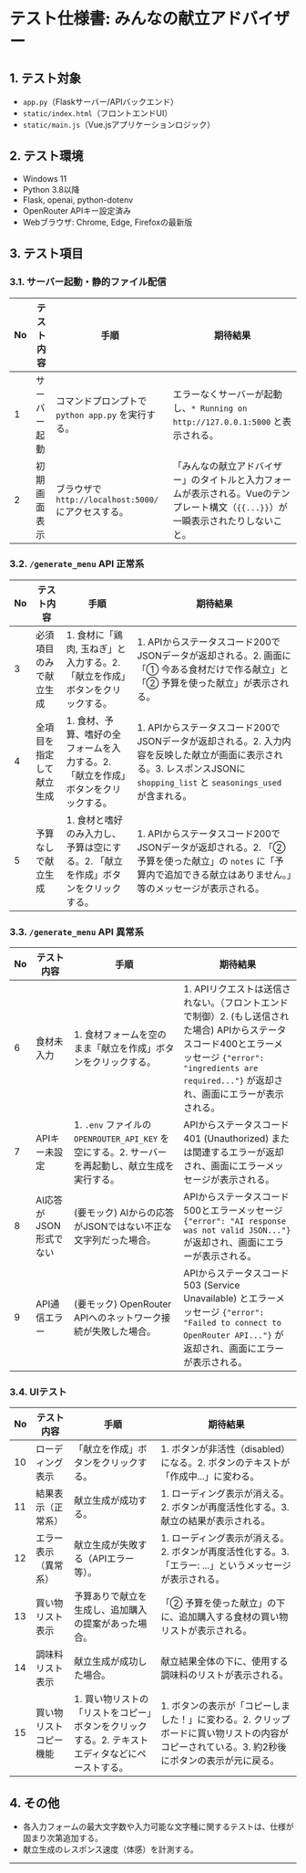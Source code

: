 # テスト仕様書: みんなの献立アドバイザー

## 1. テスト対象
- `app.py`（Flaskサーバー/APIバックエンド）
- `static/index.html`（フロントエンドUI）
- `static/main.js`（Vue.jsアプリケーションロジック）

## 2. テスト環境
- Windows 11
- Python 3.8以降
- Flask, openai, python-dotenv
- OpenRouter APIキー設定済み
- Webブラウザ: Chrome, Edge, Firefoxの最新版

## 3. テスト項目

### 3.1. サーバー起動・静的ファイル配信
| No | テスト内容 | 手順 | 期待結果 |
|----|------------|------|----------|
| 1  | サーバー起動 | コマンドプロンプトで `python app.py` を実行する。 | エラーなくサーバーが起動し、`* Running on http://127.0.0.1:5000` と表示される。 |
| 2  | 初期画面表示 | ブラウザで `http://localhost:5000/` にアクセスする。 | 「みんなの献立アドバイザー」のタイトルと入力フォームが表示される。Vueのテンプレート構文（`{{...}}`）が一瞬表示されたりしないこと。 |

### 3.2. `/generate_menu` API 正常系
| No | テスト内容 | 手順 | 期待結果 |
|----|------------|------|----------|
| 3  | 必須項目のみで献立生成 | 1. 食材に「鶏肉, 玉ねぎ」と入力する。2. 「献立を作成」ボタンをクリックする。 | 1. APIからステータスコード200でJSONデータが返却される。2. 画面に「① 今ある食材だけで作る献立」と「② 予算を使った献立」が表示される。 |
| 4  | 全項目を指定して献立生成 | 1. 食材、予算、嗜好の全フォームを入力する。2. 「献立を作成」ボタンをクリックする。 | 1. APIからステータスコード200でJSONデータが返却される。2. 入力内容を反映した献立が画面に表示される。3. レスポンスJSONに `shopping_list` と `seasonings_used` が含まれる。 |
| 5  | 予算なしで献立生成 | 1. 食材と嗜好のみ入力し、予算は空にする。2. 「献立を作成」ボタンをクリックする。 | 1. APIからステータスコード200でJSONデータが返却される。2. 「② 予算を使った献立」の `notes` に「予算内で追加できる献立はありません。」等のメッセージが表示される。 |

### 3.3. `/generate_menu` API 異常系
| No | テスト内容 | 手順 | 期待結果 |
|----|------------|------|----------|
| 6  | 食材未入力 | 1. 食材フォームを空のまま「献立を作成」ボタンをクリックする。 | 1. APIリクエストは送信されない。（フロントエンドで制御）2. (もし送信された場合) APIからステータスコード400とエラーメッセージ `{"error": "ingredients are required..."}` が返却され、画面にエラーが表示される。 |
| 7  | APIキー未設定 | 1. `.env` ファイルの `OPENROUTER_API_KEY` を空にする。2. サーバーを再起動し、献立生成を実行する。 | APIからステータスコード401 (Unauthorized) または関連するエラーが返却され、画面にエラーメッセージが表示される。 |
| 8  | AI応答がJSON形式でない | (要モック) AIからの応答がJSONではない不正な文字列だった場合。 | APIからステータスコード500とエラーメッセージ `{"error": "AI response was not valid JSON..."}` が返却され、画面にエラーが表示される。 |
| 9  | API通信エラー | (要モック) OpenRouter APIへのネットワーク接続が失敗した場合。 | APIからステータスコード503 (Service Unavailable) とエラーメッセージ `{"error": "Failed to connect to OpenRouter API..."}` が返却され、画面にエラーが表示される。 |

### 3.4. UIテスト
| No | テスト内容 | 手順 | 期待結果 |
|----|------------|------|----------|
| 10 | ローディング表示 | 「献立を作成」ボタンをクリックする。 | 1. ボタンが非活性（disabled）になる。2. ボタンのテキストが「作成中...」に変わる。 |
| 11 | 結果表示（正常系） | 献立生成が成功する。 | 1. ローディング表示が消える。2. ボタンが再度活性化する。3. 献立の結果が表示される。 |
| 12 | エラー表示（異常系） | 献立生成が失敗する（APIエラー等）。 | 1. ローディング表示が消える。2. ボタンが再度活性化する。3. 「エラー: ...」というメッセージが表示される。 |
| 13 | 買い物リスト表示 | 予算ありで献立を生成し、追加購入の提案があった場合。 | 「② 予算を使った献立」の下に、追加購入する食材の買い物リストが表示される。 |
| 14 | 調味料リスト表示 | 献立生成が成功した場合。 | 献立結果全体の下に、使用する調味料のリストが表示される。 |
| 15 | 買い物リストコピー機能 | 1. 買い物リストの「リストをコピー」ボタンをクリックする。2. テキストエディタなどにペーストする。 | 1. ボタンの表示が「コピーしました！」に変わる。2. クリップボードに買い物リストの内容がコピーされている。3. 約2秒後にボタンの表示が元に戻る。 |

## 4. その他
- 各入力フォームの最大文字数や入力可能な文字種に関するテストは、仕様が固まり次第追加する。
- 献立生成のレスポンス速度（体感）を計測する。

---
